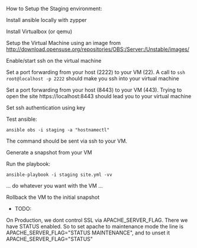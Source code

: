 How to Setup the Staging environment:

Install ansible locally with zypper

Install Virtualbox (or qemu)

Setup the Virtual Machine using an image from http://download.opensuse.org/repositories/OBS:/Server:/Unstable/images/

Enable/start ssh on the virtual machine

Set a port forwarding from your host (2222) to your VM (22). A call to `ssh
root@localhost -p 2222` should make you ssh into your virtual machine

Set a port forwarding from your host (8443) to your VM (443). Trying to open the site https://localhost:8443 should lead you to your virtual machine

Set ssh authentication using key

Test ansible:

```
ansible obs -i staging -a "hostnamectl"
```

The command should be sent via ssh to your VM.

Generate a snapshot from your VM

Run the playbook:

```
ansible-playbook -i staging site.yml -vv
```

... do whatever you want with the VM ...

Rollback the VM to the initial snapshot


- TODO:

On Production, we dont control SSL via APACHE_SERVER_FLAG. There we have STATUS
enabled. So to set apache to maintenance mode the line is
APACHE_SERVER_FLAG="STATUS MAINTENANCE", and to unset it
APACHE_SERVER_FLAG="STATUS"
